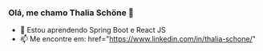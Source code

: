 ### Olá, me chamo Thalia Schöne 👋

- 🌱  Estou aprendendo Spring Boot e React JS
- 📫  Me encontre em: <a> href="https://www.linkedin.com/in/thalia-schone/" </a>

